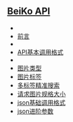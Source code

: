 <aside class="sidebar">
<h1 class="app-name"><a class="app-name-link" data-nosearch="" href="/">BeiKo API</a></h1>
<div class="sidebar-nav">
<ul>
<li class="active">
<li><a class="section-link" href="#/main/?id=前言" title="前言">前言</a></li><li class=""></li>
<li><a class="section-link" href="#/main/?id=api基本调用格式" title="API基本调用格式">API基本调用格式</a></li><li class=""></li>
<li><a class="section-link" href="#/main/?id=图片类型" title="图片类型">图片类型</a></li>
<li><a class="section-link" href="#/main/?id=图片标签" title="图片标签">图片标签</a></li>
<li><a class="section-link" href="#/main/?id=多标签精准搜索" title="多标签精准搜索">多标签精准搜索</a></li>
<li><a class="section-link" href="#/main/?id=请求图片规格大小" title="请求图片规格大小">请求图片规格大小</a></li>
<li><a class="section-link" href="#/main/?id=json基础参数" title="json基础调用格式">json基础调用格式</a></li>
<li><a class="section-link" href="#/main/?id=json进阶参数" title="json进阶参数">json进阶参数</a></li></ul></li>
